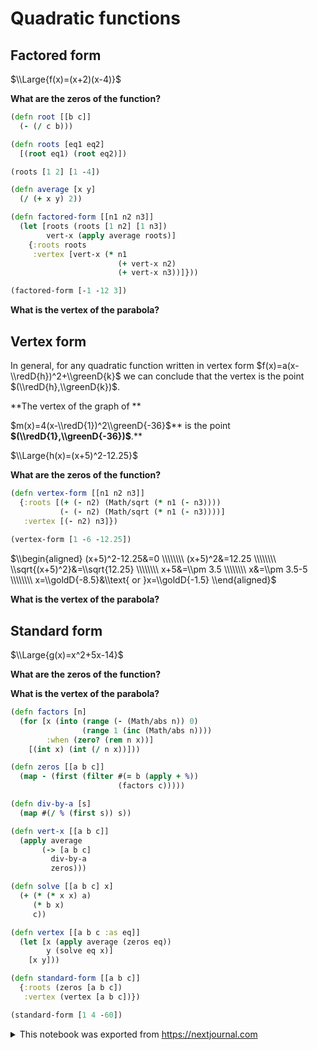 # Quadratic functions

## Factored form

$\\Large{f(x)=(x+2)(x-4)}$

**What are the zeros of the function?**

```clojure id=b5509561-740f-4ba8-9350-4db505031952
(defn root [[b c]]
  (- (/ c b)))

(defn roots [eq1 eq2]
  [(root eq1) (root eq2)])

(roots [1 2] [1 -4])

(defn average [x y]
  (/ (+ x y) 2))

(defn factored-form [[n1 n2 n3]]
  (let [roots (roots [1 n2] [1 n3])
        vert-x (apply average roots)]
    {:roots roots
     :vertex [vert-x (* n1
                        (+ vert-x n2)
                        (+ vert-x n3))]}))

(factored-form [-1 -12 3])
```

**What is the vertex of the parabola?**

## Vertex form

In general, for any quadratic function written in vertex form $f(x)=a(x-\\redD{h})^2+\\greenD{k}$ we can conclude that the vertex is the point $(\\redD{h},\\greenD{k})$.

**The vertex of the graph of **

$m(x)=4(x-\\redD{1})^2\\greenD{-36}$** is the point **$(\\redD{1},\\greenD{-36})$**.**

$\\Large{h(x)=(x+5)^2-12.25}$

**What are the zeros of the function?**

```clojure id=4285fc86-6011-4369-934e-b4d28256815d
(defn vertex-form [[n1 n2 n3]]
  {:roots [(+ (- n2) (Math/sqrt (* n1 (- n3))))
           (- (- n2) (Math/sqrt (* n1 (- n3))))]
   :vertex [(- n2) n3]})
  
(vertex-form [1 -6 -12.25])
```

$\\begin{aligned} (x+5)^2-12.25&=0 \\\\\\\\ (x+5)^2&=12.25 \\\\\\\\ \\sqrt{(x+5)^2}&=\\sqrt{12.25} \\\\\\\\ x+5&=\\pm 3.5 \\\\\\\\ x&=\\pm 3.5-5 \\\\\\\\ x=\\goldD{-8.5}&\\text{ or }x=\\goldD{-1.5} \\end{aligned}$

**What is the vertex of the parabola?**

## Standard form

$\\Large{g(x)=x^2+5x-14}$

**What are the zeros of the function?**

**What is the vertex of the parabola?**

```clojure id=8fc4645b-af05-4253-9b83-0b74b7f1a9bb
(defn factors [n]
  (for [x (into (range (- (Math/abs n)) 0)
                (range 1 (inc (Math/abs n))))
        :when (zero? (rem n x))]
    [(int x) (int (/ n x))]))

(defn zeros [[a b c]]
  (map - (first (filter #(= b (apply + %))
                        (factors c)))))

(defn div-by-a [s]
  (map #(/ % (first s)) s))

(defn vert-x [[a b c]]
  (apply average
       (-> [a b c]
         div-by-a
         zeros)))

(defn solve [[a b c] x]
  (+ (* (* x x) a)
     (* b x)
     c))

(defn vertex [[a b c :as eq]]
  (let [x (apply average (zeros eq))
        y (solve eq x)]
    [x y]))

(defn standard-form [[a b c]]
  {:roots (zeros [a b c])
   :vertex (vertex [a b c])})

(standard-form [1 4 -60])
```

<details id="com.nextjournal.article">
<summary>This notebook was exported from <a href="https://nextjournal.com">https://nextjournal.com</a></summary>

```edn nextjournal-metadata
{:nodes
 {"4285fc86-6011-4369-934e-b4d28256815d"
  {:compute-ref #uuid "c03bfd5b-902c-4b4c-abee-bfa8a9efc358",
   :exec-duration 87,
   :kind "code",
   :output-log-lines {},
   :refs (),
   :runtime [:runtime "e5a2a45b-f76d-40b6-89aa-88dc8247479a"]},
  "8fc4645b-af05-4253-9b83-0b74b7f1a9bb"
  {:compute-ref #uuid "e56dd22a-0b5d-4c48-8b05-e69d129b4142",
   :exec-duration 138,
   :kind "code",
   :output-log-lines {},
   :refs (),
   :runtime [:runtime "e5a2a45b-f76d-40b6-89aa-88dc8247479a"]},
  "b5509561-740f-4ba8-9350-4db505031952"
  {:compute-ref #uuid "4dd3ca1c-8a0d-4a7b-9ae7-76fca75e2ce0",
   :exec-duration 127,
   :kind "code",
   :output-log-lines {},
   :refs (),
   :runtime [:runtime "e5a2a45b-f76d-40b6-89aa-88dc8247479a"]},
  "e5a2a45b-f76d-40b6-89aa-88dc8247479a"
  {:environment
   [:environment
    {:article/nextjournal.id
     #uuid "5b45eb52-bad4-413d-9d7f-b2b573a25322",
     :change/nextjournal.id
     #uuid "5cd52af1-7a79-4804-a169-d6ffcdb6eb7a",
     :node/id "0ae15688-6f6a-40e2-a4fa-52d81371f733"}],
   :kind "runtime",
   :language "clojure",
   :type :nextjournal}}}
```
</details>

